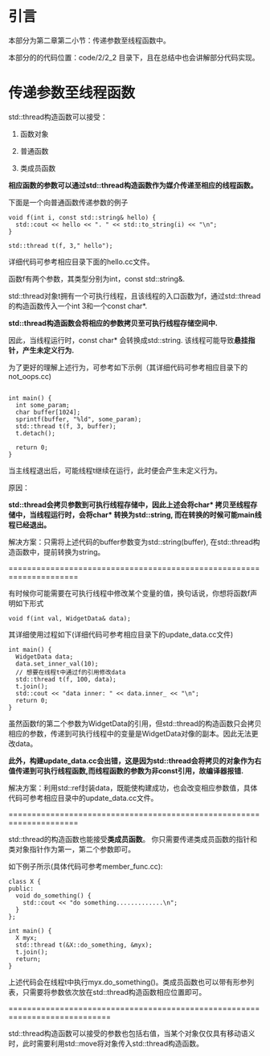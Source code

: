 # 引言

本部分为第二章第二小节：传递参数至线程函数中。

本部分的的代码位置：code/2/2_2 目录下，且在总结中也会讲解部分代码实现。

# 传递参数至线程函数

std::thread构造函数可以接受：

1. 函数对象

2. 普通函数

3. 类成员函数

**相应函数的参数可以通过std::thread构造函数作为媒介传递至相应的线程函数。**

下面是一个向普通函数传递参数的例子

```
void f(int i, const std::string& hello) {
  std::cout << hello << ". " << std::to_string(i) << "\n";
}

std::thread t(f, 3," hello");
```
详细代码可参考相应目录下面的hello.cc文件。

函数f有两个参数，其类型分别为int，const std::string&. 

std::thread对象t拥有一个可执行线程，且该线程的入口函数为f，通过std::thread的构造函数传入一个int 3和一个const char*.

**std::thread构造函数会将相应的参数拷贝至可执行线程存储空间中.**

因此，当线程运行时，const char* 会转换成std::string. 该线程可能导致**悬挂指针，产生未定义行为.**

为了更好的理解上述行为，可参考如下示例（其详细代码可参考相应目录下的not_oops.cc)

```

int main() {
  int some_param;
  char buffer[1024]; 
  sprintf(buffer, "%ld", some_param);
  std::thread t(f, 3, buffer);
  t.detach();

  return 0;
}
```
当主线程退出后，可能线程t继续在运行，此时便会产生未定义行为。

原因：

**std::thread会拷贝参数到可执行线程存储中，因此上述会将char\* 拷贝至线程存储中，当线程运行时，会将char\* 转换为std::string, 而在转换的时候可能main线程已经退出。**

解决方案：只需将上述代码的buffer参数变为std::string(buffer), 在std::thread构造函数中，提前转换为string。

=====================================================================

有时候你可能需要在可执行线程中修改某个变量的值，换句话说，你想将函数f声明如下形式
```
void f(int val, WidgetData& data);
```

其详细使用过程如下(详细代码可参考相应目录下的update_data.cc文件)

```
int main() {
  WidgetData data;
  data.set_inner_val(10);
  // 想要在线程t中通过f的引用修改data
  std::thread t(f, 100, data);
  t.join();
  std::cout << "data inner: " << data.inner_ << "\n";
  return 0;
}
```
虽然函数f的第二个参数为WidgetData的引用，但std::thread的构造函数只会拷贝相应的参数，传递到可执行线程中的变量是WidgetData对像的副本。因此无法更改data。

**此外，构建update_data.cc会出错，这是因为std::thread会将拷贝的对象作为右值传递到可执行线程函数,而线程函数的参数为非const引用，故编译器报错.**

解决方案：利用std::ref封装data，既能使构建成功，也会改变相应参数值，具体代码可参考相应目录中的update_data.cc文件。

=====================================================================

std::thread的构造函数也能接受**类成员函数**。 你只需要传递类成员函数的指针和类对象指针作为第一，第二个参数即可。

如下例子所示(具体代码可参考member_func.cc):

```
class X {
public:
  void do_something() {
    std::cout << "do something.............\n";
  }
};

int main() {
  X myx;
  std::thread t(&X::do_something, &myx);
  t.join();
  return;
}
```

上述代码会在线程t中执行myx.do_something()。类成员函数也可以带有形参列表，只需要将参数依次放在std::thread构造函数相应位置即可。

============================================================================

std::thread构造函数可以接受的参数也包括右值，当某个对象仅仅具有移动语义时，此时需要利用std::move将对象传入std::thread构造函数。


